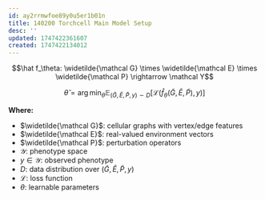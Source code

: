 ```yaml
---
id: ay2rrmwfoe89y0u5er1b01n
title: 140200 Torchcell Main Model Setup
desc: ''
updated: 1747422361607
created: 1747422134012
---
```

$$\hat f_\theta: \widetilde{\mathcal G} \times \widetilde{\mathcal E} \times \widetilde{\mathcal P} \rightarrow \mathcal Y$$

$$\hat\theta = \arg\min_{\theta} \mathbb{E}_{(\tilde G,\tilde E,\tilde P,y)\sim D} \left[ \mathcal L\left(\hat f_\theta(\tilde G,\tilde E,\tilde P), y\right) \right]$$

**Where:**

- $\widetilde{\mathcal G}$: cellular graphs with vertex/edge features  
- $\widetilde{\mathcal E}$: real-valued environment vectors  
- $\widetilde{\mathcal P}$: perturbation operators  
- $\mathcal Y$: phenotype space  
- $y \in \mathcal Y$: observed phenotype  
- $D$: data distribution over $(\tilde G,\tilde E,\tilde P,y)$  
- $\mathcal L$: loss function  
- $\theta$: learnable parameters  
